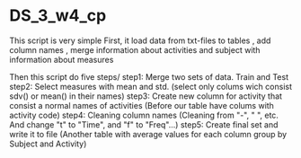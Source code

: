# DS_3_w4_cp

This script is very simple
First, it load data from txt-files to tables
     , add column names
     , merge information about activities and subject with information about measures
       
Then this script do five steps/
step1: Merge two sets of data. Train and Test
step2: Select measures with mean and std. (select only colums wich consist sdv() or mean() in their names)
step3: Create new column for activity that consist a normal names of activities (Before our table have colums with activity code)
step4: Cleaning column names (Cleaning from "-", " ", etc. And change "t" to "Time", and "f" to "Freq"...)
step5: Create final set and write it to file (Another table with average values for each column group by Subject and Activity)
